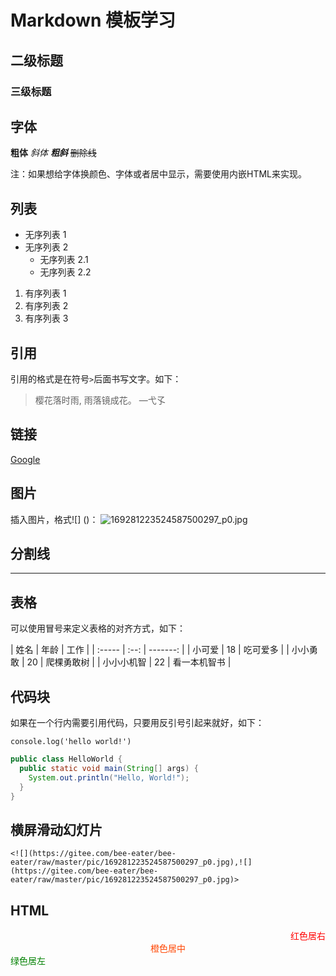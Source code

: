 # Markdown 模板学习

## 二级标题

### 三级标题

## 字体

**粗体** *斜体* ***粗斜*** ~~删除线~~

注：如果想给字体换颜色、字体或者居中显示，需要使用内嵌HTML来实现。

## 列表

- 无序列表 1
- 无序列表 2
    - 无序列表 2.1
    - 无序列表 2.2

1. 有序列表 1
2. 有序列表 2
3. 有序列表 3

## 引用

引用的格式是在符号`>`后面书写文字。如下：

> 樱花落时雨, 雨落镜成花。 —弋孓

## 链接

[Google](https://www.google.com)

## 图片

插入图片，格式![] ()：
![169281223524587500297_p0.jpg](https://gitee.com/bee-eater/bee-eater/raw/master/pic/169281223524587500297_p0.jpg)

## 分割线

---

## 表格

可以使用冒号来定义表格的对齐方式，如下：

| 姓名 | 年龄 | 工作 | | :----- | :--: | -------: | | 小可爱 | 18 | 吃可爱多 | | 小小勇敢 | 20 | 爬棵勇敢树 | | 小小小机智 | 22 | 看一本机智书 |

## 代码块

如果在一个行内需要引用代码，只要用反引号引起来就好，如下：

`console.log('hello world!')`

```java
public class HelloWorld {
  public static void main(String[] args) {
    System.out.println("Hello, World!");
  }
}
```

## 横屏滑动幻灯片

`<![](https://gitee.com/bee-eater/bee-eater/raw/master/pic/169281223524587500297_p0.jpg),![](https://gitee.com/bee-eater/bee-eater/raw/master/pic/169281223524587500297_p0.jpg)>`

## HTML

<span style="display:block;text-align:right;color:red;">红色居右</span>
<span style="display:block;text-align:center;color:orangered;">橙色居中</span>
<span style="display:block;text-align:left;color:green;">绿色居左</span>
